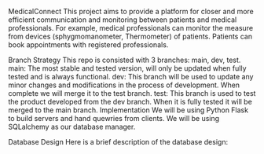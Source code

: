 MedicalConnect
This project aims to provide a platform for closer and more efficient communication and monitoring between patients and medical professionals. For example, medical professionals can monitor the measure from devices (sphygmomanometer, Thermometer) of patients. Patients can book appointments with registered professionals.

Branch Strategy
This repo is consisted with 3 branches: main, dev, test.
main: The most stable and tested version, will only be updated when fully tested and is always functional.
dev: This branch will be used to update any minor changes and modifications in the process of development. When complete we will merge it to the test branch.
test: This branch is used to test the product developed from the dev branch. When it is fully tested it will be merged to the main branch.
Implementation
We will be using Python Flask to build servers and hand quewries from clients. We will be using SQLalchemy as our database manager.

Database Design
Here is a brief description of the database design:
